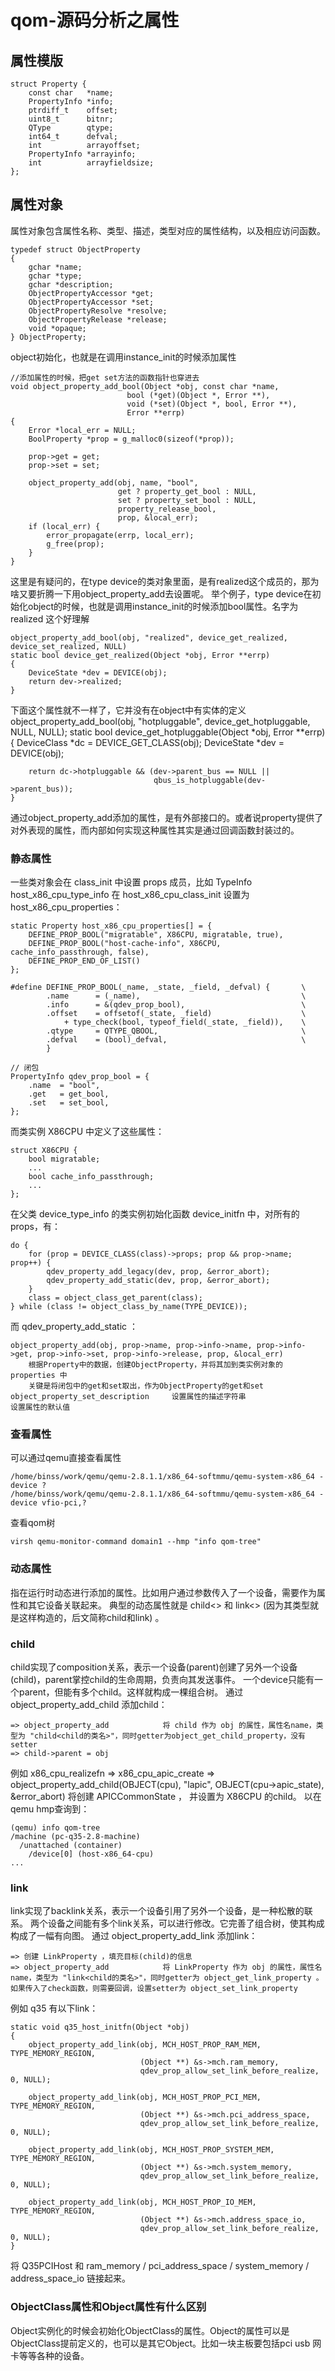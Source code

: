 # qom-源码分析之属性

## 属性模版

	struct Property {
		const char   *name;
		PropertyInfo *info;
		ptrdiff_t    offset;
		uint8_t      bitnr;
		QType        qtype;
		int64_t      defval;
		int          arrayoffset;
		PropertyInfo *arrayinfo;
		int          arrayfieldsize;
	};

## 属性对象

属性对象包含属性名称、类型、描述，类型对应的属性结构，以及相应访问函数。

	typedef struct ObjectProperty
	{
		gchar *name;
		gchar *type;
		gchar *description;
		ObjectPropertyAccessor *get;
		ObjectPropertyAccessor *set;
		ObjectPropertyResolve *resolve;
		ObjectPropertyRelease *release;
		void *opaque;
	} ObjectProperty;
	
object初始化，也就是在调用instance_init的时候添加属性

	//添加属性的时候，把get set方法的函数指针也穿进去
	void object_property_add_bool(Object *obj, const char *name,
                              bool (*get)(Object *, Error **),
                              void (*set)(Object *, bool, Error **),
                              Error **errp)
	{
		Error *local_err = NULL;
		BoolProperty *prop = g_malloc0(sizeof(*prop));

		prop->get = get;
		prop->set = set;

		object_property_add(obj, name, "bool",
							get ? property_get_bool : NULL,
							set ? property_set_bool : NULL,
							property_release_bool,
							prop, &local_err);
		if (local_err) {
			error_propagate(errp, local_err);
			g_free(prop);
		}
	}

这里是有疑问的，在type device的类对象里面，是有realized这个成员的，那为啥又要折腾一下用object_property_add去设置呢。
举个例子，type device在初始化object的时候，也就是调用instance_init的时候添加bool属性。名字为realized
这个好理解
	
	object_property_add_bool(obj, "realized", device_get_realized, device_set_realized, NULL)
	static bool device_get_realized(Object *obj, Error **errp)
	{
		DeviceState *dev = DEVICE(obj);
		return dev->realized;
	}
	
下面这个属性就不一样了，它并没有在object中有实体的定义
	object_property_add_bool(obj, "hotpluggable",
                             device_get_hotpluggable, NULL, NULL);
	static bool device_get_hotpluggable(Object *obj, Error **errp)
	{
		DeviceClass *dc = DEVICE_GET_CLASS(obj);
		DeviceState *dev = DEVICE(obj);

		return dc->hotpluggable && (dev->parent_bus == NULL ||
									qbus_is_hotpluggable(dev->parent_bus));
	}

通过object_property_add添加的属性，是有外部接口的。或者说property提供了对外表现的属性，而内部如何实现这种属性其实是通过回调函数封装过的。



### 静态属性

一些类对象会在 class_init 中设置 props 成员，比如 TypeInfo host_x86_cpu_type_info 在 host_x86_cpu_class_init 设置为 host_x86_cpu_properties：

	static Property host_x86_cpu_properties[] = {
		DEFINE_PROP_BOOL("migratable", X86CPU, migratable, true),
		DEFINE_PROP_BOOL("host-cache-info", X86CPU, cache_info_passthrough, false),
		DEFINE_PROP_END_OF_LIST()
	};

	#define DEFINE_PROP_BOOL(_name, _state, _field, _defval) {       \
			.name      = (_name),                                    \
			.info      = &(qdev_prop_bool),                          \
			.offset    = offsetof(_state, _field)                    \
				+ type_check(bool, typeof_field(_state, _field)),    \
			.qtype     = QTYPE_QBOOL,                                \
			.defval    = (bool)_defval,                              \
			}

	// 闭包
	PropertyInfo qdev_prop_bool = {
		.name  = "bool",
		.get   = get_bool,
		.set   = set_bool,
	};
	
而类实例 X86CPU 中定义了这些属性：

	struct X86CPU {
		bool migratable;
		...
		bool cache_info_passthrough;
		...
	};
	
在父类 device_type_info 的类实例初始化函数 device_initfn 中，对所有的props，有：

    do {
        for (prop = DEVICE_CLASS(class)->props; prop && prop->name; prop++) {
            qdev_property_add_legacy(dev, prop, &error_abort);
            qdev_property_add_static(dev, prop, &error_abort);
        }
        class = object_class_get_parent(class);
    } while (class != object_class_by_name(TYPE_DEVICE));
	
而 qdev_property_add_static ：

	object_property_add(obj, prop->name, prop->info->name, prop->info->get, prop->info->set, prop->info->release, prop, &local_err)
		根据Property中的数据，创建ObjectProperty，并将其加到类实例对象的 properties 中
		关键是将闭包中的get和set取出，作为ObjectProperty的get和set
	object_property_set_description     设置属性的描述字符串
	设置属性的默认值

### 查看属性

可以通过qemu直接查看属性

	/home/binss/work/qemu/qemu-2.8.1.1/x86_64-softmmu/qemu-system-x86_64 -device ?
	/home/binss/work/qemu/qemu-2.8.1.1/x86_64-softmmu/qemu-system-x86_64 -device vfio-pci,?
	
查看qom树

	virsh qemu-monitor-command domain1 --hmp "info qom-tree"
	
### 动态属性

指在运行时动态进行添加的属性。比如用户通过参数传入了一个设备，需要作为属性和其它设备关联起来。
典型的动态属性就是 child<> 和 link<> (因为其类型就是这样构造的，后文简称child和link) 。

### child

child实现了composition关系，表示一个设备(parent)创建了另外一个设备(child)，parent掌控child的生命周期，负责向其发送事件。
一个device只能有一个parent，但能有多个child。这样就构成一棵组合树。
通过 object_property_add_child 添加child：

	=> object_property_add            将 child 作为 obj 的属性，属性名name，类型为 "child<child的类名>"，同时getter为object_get_child_property，没有setter
	=> child->parent = obj

例如 x86_cpu_realizefn => x86_cpu_apic_create => object_property_add_child(OBJECT(cpu), "lapic", OBJECT(cpu->apic_state), &error_abort) 将创建 APICCommonState ，
并设置为 X86CPU 的child。
以在qemu hmp查询到：

	(qemu) info qom-tree
	/machine (pc-q35-2.8-machine)
	  /unattached (container)
		/device[0] (host-x86_64-cpu)
	...

### link

link实现了backlink关系，表示一个设备引用了另外一个设备，是一种松散的联系。
两个设备之间能有多个link关系，可以进行修改。它完善了组合树，使其构成构成了一幅有向图。
通过 object_property_add_link 添加link：

	=> 创建 LinkProperty ，填充目标(child)的信息
	=> object_property_add            将 LinkProperty 作为 obj 的属性，属性名name，类型为 "link<child的类名>"，同时getter为 object_get_link_property 。如果传入了check函数，则需要回调，设置setter为 object_set_link_property

例如 q35 有以下link：

	static void q35_host_initfn(Object *obj)
	{
		object_property_add_link(obj, MCH_HOST_PROP_RAM_MEM, TYPE_MEMORY_REGION,
								 (Object **) &s->mch.ram_memory,
								 qdev_prop_allow_set_link_before_realize, 0, NULL);

		object_property_add_link(obj, MCH_HOST_PROP_PCI_MEM, TYPE_MEMORY_REGION,
								 (Object **) &s->mch.pci_address_space,
								 qdev_prop_allow_set_link_before_realize, 0, NULL);

		object_property_add_link(obj, MCH_HOST_PROP_SYSTEM_MEM, TYPE_MEMORY_REGION,
								 (Object **) &s->mch.system_memory,
								 qdev_prop_allow_set_link_before_realize, 0, NULL);

		object_property_add_link(obj, MCH_HOST_PROP_IO_MEM, TYPE_MEMORY_REGION,
								 (Object **) &s->mch.address_space_io,
								 qdev_prop_allow_set_link_before_realize, 0, NULL);
	}
	
将 Q35PCIHost 和 ram_memory / pci_address_space / system_memory / address_space_io 链接起来。

### ObjectClass属性和Object属性有什么区别

Object实例化的时候会初始化ObjectClass的属性。Object的属性可以是ObjectClass提前定义的，也可以是其它Object。比如一块主板要包括pci usb 网卡等等各种的设备。